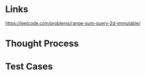 # Links
https://leetcode.com/problems/range-sum-query-2d-immutable/

# Thought Process

# Test Cases

